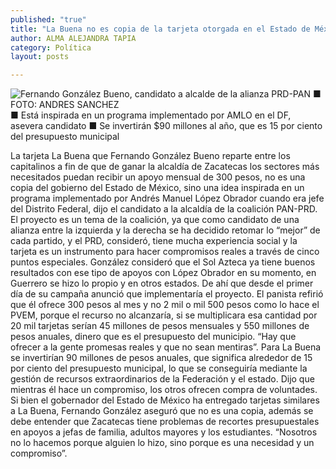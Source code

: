 ```yaml
---
published: "true"
title: "La Buena no es copia de la tarjeta otorgada en el Estado de México: Fernando González"
author: ALMA ALEJANDRA TAPIA
category: Política
layout: posts

---
```


![Fernando González Bueno, candidato a alcalde de la alianza PRD-PAN ■ FOTO: ANDRES SANCHEZ](http://i.imgur.com/Ua7FESAm.jpg)
■ Está inspirada en un programa implementado por AMLO en el DF, asevera candidato 
■ Se invertirán $90 millones al año, que es 15 por ciento del presupuesto municipal

La tarjeta La Buena que Fernando González Bueno reparte entre los capitalinos a fin de que de ganar la alcaldía de Zacatecas los sectores más necesitados puedan recibir un apoyo mensual de 300 pesos, no es una copia del gobierno del Estado de México, sino una idea inspirada en un programa implementado por Andrés Manuel López Obrador cuando era jefe del Distrito Federal, dijo el candidato a la alcaldía de la coalición PAN-PRD.
El proyecto es un tema de la coalición, ya que como candidato de una alianza entre la izquierda y la derecha se ha decidido retomar lo “mejor” de cada partido, y el PRD, consideró, tiene mucha experiencia social y la tarjeta es un instrumento para hacer compromisos reales a través de cinco puntos especiales.
González consideró que el Sol Azteca ya tiene buenos resultados con ese tipo de apoyos con López Obrador en su momento, en Guerrero se hizo lo propio y en otros estados. De ahí que desde el primer día de su campaña anunció que implementaría el proyecto.
El panista refirió que él ofrece 300 pesos al mes y no 2 mil o mil 500 pesos como lo hace el PVEM, porque el recurso no alcanzaría, si se multiplicara esa cantidad por 20 mil tarjetas serían 45 millones de pesos mensuales y 550 millones de pesos anuales, dinero que es el presupuesto del municipio. “Hay que ofrecer a la gente promesas reales y que no sean mentiras”.
Para La Buena se invertirían 90 millones de pesos anuales, que significa alrededor de 15 por ciento del presupuesto municipal, lo que se conseguiría mediante la gestión de recursos extraordinarios de la Federación y el estado. Dijo que mientras él hace un compromiso, los otros ofrecen compra de voluntades.
Si bien el gobernador del Estado de México ha entregado tarjetas similares a La Buena, Fernando González aseguró que no es una copia, además se debe entender que Zacatecas tiene problemas de recortes presupuestales en apoyos a jefas de familia, adultos mayores y los estudiantes. “Nosotros no lo hacemos porque alguien lo hizo, sino porque es una necesidad y un compromiso”.
